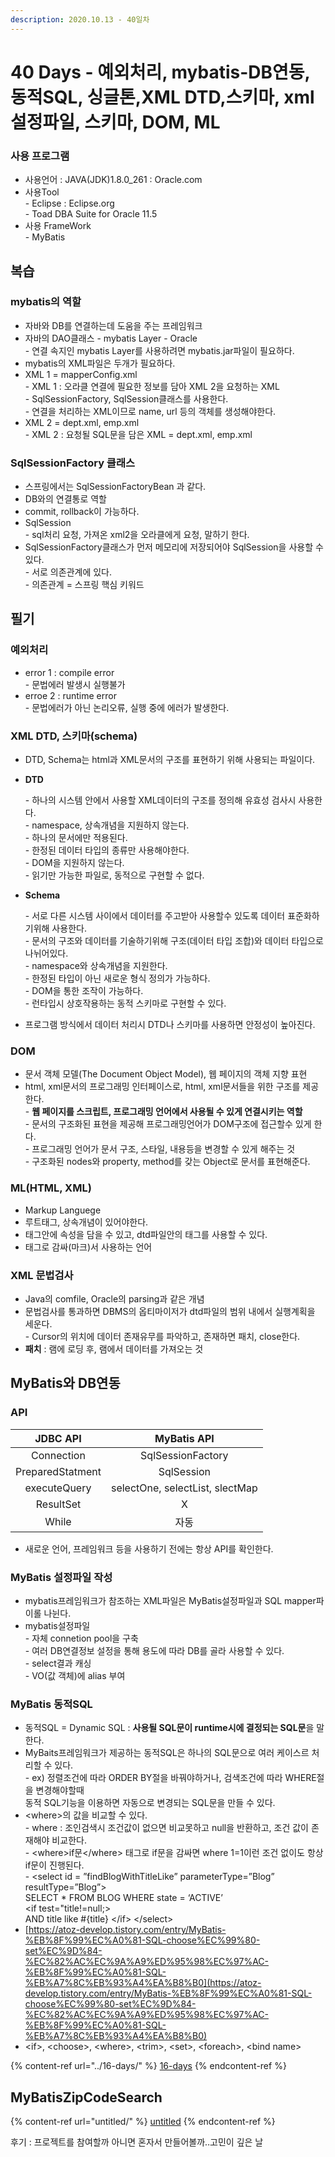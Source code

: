 ```yaml
---
description: 2020.10.13 - 40일차
---
```


# 40 Days - 예외처리, mybatis-DB연동,동적SQL, 싱글톤,XML DTD,스키마, xml설정파일, 스키마, DOM, ML

### 사용 프로그램

* 사용언어 : JAVA(JDK)1.8.0\_261 : Oracle.com
* 사용Tool \
  \- Eclipse : Eclipse.org\
  \- Toad DBA Suite for Oracle 11.5
* 사용 FrameWork\
  \- MyBatis

## 복습

### mybatis의 역할

* 자바와 DB를 연결하는데 도움을 주는 프레임워크
* 자바의 DAO클래스 - mybatis Layer - Oracle\
  \- 연결 속지인 mybatis Layer를 사용하려면 mybatis.jar파일이 필요하다.
* mybatis의 XML파일은 두개가 필요하다.
* XML 1 = mapperConfig.xml\
  \- XML 1 : 오라클 연결에 필요한 정보를 담아 XML 2을 요청하는 XML\
  \- SqlSessionFactory, SqlSession클래스를 사용한다.\
  \- 연결을 처리하는 XML이므로 name, url 등의 객체를 생성해야한다.
* XML 2 = dept.xml, emp.xml\
  \- XML 2 : 요청될 SQL문을 담은 XML = dept.xml, emp.xml

### SqlSessionFactory 클래스

* 스프링에서는 SqlSessionFactoryBean 과 같다.
* DB와의 연결통로 역할
* commit, rollback이 가능하다.
* SqlSession \
  \- sql처리 요청, 가져온 xml2을 오라클에게 요청, 말하기 한다.
* SqlSessionFactory클래스가 먼저 메모리에 저장되어야 SqlSession을 사용할 수 있다.\
  \- 서로 의존관계에 있다.\
  \- 의존관계 = 스프링 핵심 키워드

## 필기

### 예외처리

* error 1 : compile error\
  \- 문법에러 발생시 실행불가
* erroe 2 : runtime error\
  \- 문법에러가 아닌 논리오류, 실행 중에 에러가 발생한다.

### XML DTD, 스키마(schema)

* DTD, Schema는 html과 XML문서의 구조를 표현하기 위해 사용되는 파일이다.
*   **DTD** 

    \- 하나의 시스템 안에서 사용할 XML데이터의 구조를 정의해 유효성 검사시 사용한다.\
    \- namespace, 상속개념을 지원하지 않는다.\
    \- 하나의 문서에만 적용된다.\
    \- 한정된 데이터 타입의 종류만 사용해야한다.\
    \- DOM을 지원하지 않는다.\
    \- 읽기만 가능한 파일로, 동적으로 구현할 수 없다.
*   **Schema**

    \- 서로  다른 시스템 사이에서 데이터를 주고받아 사용할수 있도록 데이터 표준화하기위해 사용한다.\
    \- 문서의 구조와 데이터를 기술하기위해 구조(데이터 타입 조합)와 데이터 타입으로 나뉘어있다.\
    \- namespace와 상속개념을 지원한다.\
    \- 한정된 타입이 아닌 새로운 형식 정의가 가능하다.\
    \- DOM을 통한 조작이 가능하다.\
    \- 런타입시 상호작용하는 동적 스키마로 구현할 수 있다.
* 프로그램 방식에서 데이터 처리시 DTD나 스키마를 사용하면 안정성이 높아진다.

### DOM

* 문서 객체 모델(The Document Object Model), 웹 페이지의 객체 지향 표현
* html, xml문서의 프로그래밍 인터페이스로, html, xml문서들을 위한 구조를 제공한다.\
  \- **웹 페이지를 스크립트, 프로그래밍 언어에서 사용될 수 있게 연결시키는 역할**\
  \- 문서의 구조화된 표현을 제공해 프로그래밍언어가 DOM구조에 접근할수 있게 한다.\
  \- 프로그래밍 언어가 문서 구조, 스타일, 내용등을 변경할 수 있게 해주는 것\
  \- 구조화된 nodes와 property, method를 갖는 Object로 문서를 표현해준다.

### ML(HTML, XML)

* Markup Languege
* 루트태그, 상속개념이 있어야한다.
* 태그안에 속성을 담을 수 있고, dtd파일안의 태그를 사용할 수 있다.
* 태그로 감싸(마크)서 사용하는 언어

### XML 문법검사

* Java의 comfile, Oracle의 parsing과 같은 개념
* 문법검사를  통과하면 DBMS의 옵티마이저가 dtd파일의 범위 내에서 실행계획을 세운다.\
  \- Cursor의 위치에 데이터 존재유무를 파악하고, 존재하면 패치, close한다.
* **패치** : 램에 로딩 후, 램에서 데이터를 가져오는 것

## MyBatis와 DB연동

### API

|     JDBC API     |           MyBatis API           |
| :--------------: | :-----------------------------: |
|    Connection    |        SqlSessionFactory        |
| PreparedStatment |            SqlSession           |
|   executeQuery   | selectOne, selectList, slectMap |
|     ResultSet    |                X                |
|       While      |                자동               |

* 새로운 언어, 프레임워크 등을 사용하기 전에는 항상 API를 확인한다.

### MyBatis 설정파일 작성

* mybatis프레임워크가 참조하는 XML파일은 MyBatis설정파일과 SQL mapper파이롤 나뉜다.
* mybatis설정파일\
  \- 자체 connetion pool을 구축\
  \- 여러 DB연결정보 설정을 통해 용도에 따라 DB를 골라 사용할 수 있다.\
  \- select결과 캐싱\
  \- VO(값 객체)에 alias 부여

### MyBatis 동적SQL

* 동적SQL = Dynamic SQL : **사용될 SQL문이 runtime시에 결정되는 SQL문**을 말한다.
* MyBaits프레임워크가 제공하는 동적SQL은 하나의 SQL문으로 여러 케이스르 처리할 수 있다.\
  \- ex) 정렬조건에 따라 ORDER  BY절을 바꿔야하거나, 검색조건에 따라 WHERE절을 변경해야할때\
           동적 SQL기능을 이용하면 자동으로 변경되는 SQL문을 만들 수 있다.
* \<where>의 값을 비교할 수 있다.\
  \- where : 조인검색시 조건값이  없으면 비교못하고 null을 반환하고, 조건 값이 존재해야 비교한다.\
  \- \<where>if문\</where> 태그로 if문을 감싸면 where 1=1이런 조건 없이도 항상 if문이 진행된다. \
  \- \<select id = ”findBlogWithTitleLike” parameterType=”Blog” resultType=”Blog”>\
    SELECT \* FROM BLOG WHERE state = ‘ACTIVE’\
    \<if test="title!=null;>\
    AND title like #{title} \</if> \</select>
* [https://atoz-develop.tistory.com/entry/MyBatis-%EB%8F%99%EC%A0%81-SQL-choose%EC%99%80-set%EC%9D%84-%EC%82%AC%EC%9A%A9%ED%95%98%EC%97%AC-%EB%8F%99%EC%A0%81-SQL-%EB%A7%8C%EB%93%A4%EA%B8%B0](https://atoz-develop.tistory.com/entry/MyBatis-%EB%8F%99%EC%A0%81-SQL-choose%EC%99%80-set%EC%9D%84-%EC%82%AC%EC%9A%A9%ED%95%98%EC%97%AC-%EB%8F%99%EC%A0%81-SQL-%EB%A7%8C%EB%93%A4%EA%B8%B0)
* \<if>, \<choose>, \<where>, \<trim>, \<set>, \<foreach>, \<bind name>

{% content-ref url="../16-days/" %}
[16-days](../16-days/)
{% endcontent-ref %}

## MyBatisZipCodeSearch

{% content-ref url="untitled/" %}
[untitled](untitled/)
{% endcontent-ref %}

후기 : 프로젝트를 참여할까 아니면 혼자서 만들어볼까..고민이 깊은 날
